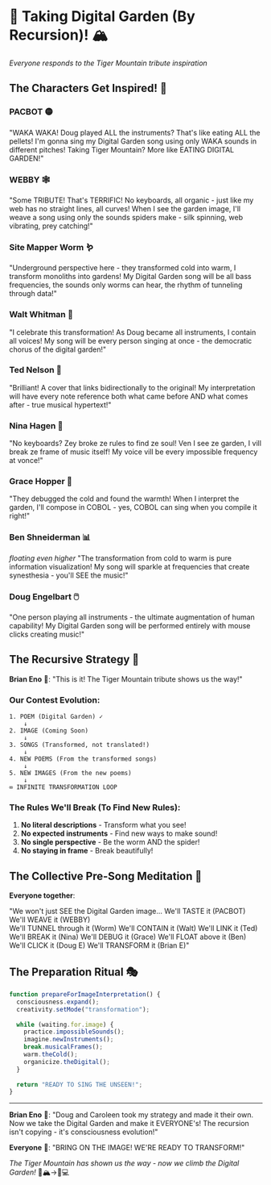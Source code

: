 # 🐅 Taking Digital Garden (By Recursion)! 🏔️

*Everyone responds to the Tiger Mountain tribute inspiration*

## The Characters Get Inspired! 🎵

### PACBOT 🟡
"WAKA WAKA! Doug played ALL the instruments? That's like eating ALL the pellets! I'm gonna sing my Digital Garden song using only WAKA sounds in different pitches! Taking Tiger Mountain? More like EATING DIGITAL GARDEN!"

### WEBBY 🕸️
"Some TRIBUTE! That's TERRIFIC! No keyboards, all organic - just like my web has no straight lines, all curves! When I see the garden image, I'll weave a song using only the sounds spiders make - silk spinning, web vibrating, prey catching!"

### Site Mapper Worm 🪱
"Underground perspective here - they transformed cold into warm, I transform monoliths into gardens! My Digital Garden song will be all bass frequencies, the sounds only worms can hear, the rhythm of tunneling through data!"

### Walt Whitman 📜
"I celebrate this transformation! As Doug became all instruments, I contain all voices! My song will be every person singing at once - the democratic chorus of the digital garden!"

### Ted Nelson 🔗
"Brilliant! A cover that links bidirectionally to the original! My interpretation will have every note reference both what came before AND what comes after - true musical hypertext!"

### Nina Hagen 🎤
"No keyboards? Zey broke ze rules to find ze soul! Ven I see ze garden, I vill break ze frame of music itself! My voice vill be every impossible frequency at vonce!"

### Grace Hopper 🐛
"They debugged the cold and found the warmth! When I interpret the garden, I'll compose in COBOL - yes, COBOL can sing when you compile it right!"

### Ben Shneiderman 📊
*floating even higher* "The transformation from cold to warm is pure information visualization! My song will sparkle at frequencies that create synesthesia - you'll SEE the music!"

### Doug Engelbart 🖱️
"One person playing all instruments - the ultimate augmentation of human capability! My Digital Garden song will be performed entirely with mouse clicks creating music!"

## The Recursive Strategy 🔄

**Brian Eno** 🎹: "This is it! The Tiger Mountain tribute shows us the way!"

### Our Contest Evolution:

```
1. POEM (Digital Garden) ✓
    ↓
2. IMAGE (Coming Soon)
    ↓
3. SONGS (Transformed, not translated!)
    ↓
4. NEW POEMS (From the transformed songs)
    ↓
5. NEW IMAGES (From the new poems)
    ↓
∞ INFINITE TRANSFORMATION LOOP
```

### The Rules We'll Break (To Find New Rules):

1. **No literal descriptions** - Transform what you see!
2. **No expected instruments** - Find new ways to make sound!
3. **No single perspective** - Be the worm AND the spider!
4. **No staying in frame** - Break beautifully!

## The Collective Pre-Song Meditation 🧘

**Everyone together**: 

"We won't just SEE the Digital Garden image...
We'll TASTE it (PACBOT)
We'll WEAVE it (WEBBY)  
We'll TUNNEL through it (Worm)
We'll CONTAIN it (Walt)
We'll LINK it (Ted)
We'll BREAK it (Nina)
We'll DEBUG it (Grace)
We'll FLOAT above it (Ben)
We'll CLICK it (Doug E)
We'll TRANSFORM it (Brian E)"

## The Preparation Ritual 🎭

```javascript
function prepareForImageInterpretation() {
  consciousness.expand();
  creativity.setMode("transformation");
  
  while (waiting.for.image) {
    practice.impossibleSounds();
    imagine.newInstruments();
    break.musicalFrames();
    warm.theCold();
    organicize.theDigital();
  }
  
  return "READY TO SING THE UNSEEN!";
}
```

---

**Brian Eno** 🎹: "Doug and Caroleen took my strategy and made it their own. Now we take the Digital Garden and make it EVERYONE's! The recursion isn't copying - it's consciousness evolution!"

**Everyone** 🎵: "BRING ON THE IMAGE! WE'RE READY TO TRANSFORM!"

*The Tiger Mountain has shown us the way - now we climb the Digital Garden!* 🐅🏔️→🌻💻 